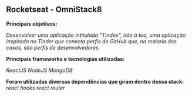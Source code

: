 ## Rocketseat - OmniStack8 

**Principais objetivos:**

*Desenvolver uma aplicação intitulada "Tindev", não à toa, uma aplicação inspirada no Tinder que conecta perfis do GitHub que, na maioria dos casos, são perfis de desenvolvedores.*

**Principais frameworks e tecnologias utilizadas:**

*ReactJS*
*NodeJS*
*MongoDB*

**Foram utilizadas diversas dependências que giram dentro dessa stack:**
*react hooks*
*react router*


